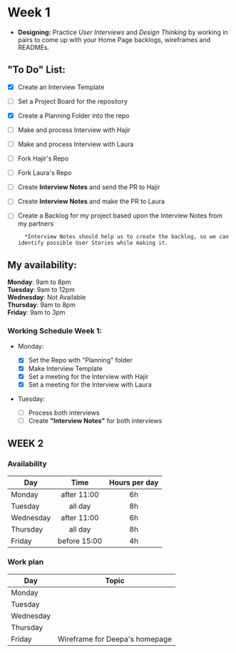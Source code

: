 # Week 1
- **Designing:** Practice *User Interviews* and *Design Thinking* by working in pairs to come up with your Home Page backlogs, wireframes and READMEs.

## "To Do" List:  
- [x] Create an Interview Template
- [ ] Set a Project Board for the repository
- [x] Create a Planning Folder into the repo
- [ ] Make and process Interview with Hajir
- [ ] Make and process Interview with Laura 
- [ ] Fork Hajir's Repo
- [ ] Fork Laura's Repo
- [ ] Create **Interview Notes** and send the PR to Hajir
- [ ] Create **Interview Notes** and make the PR to Laura
- [ ] Create a Backlog for my project based upon the Interview Notes from my partners

        *Interview Notes should help us to create the backlog, so we can identify possible User Stories while making it.

## My availability:
**Monday**: 9am to 8pm  
**Tuesday**: 9am to 12pm  
**Wednesday**: Not Available  
**Thursday**: 9am to 8pm  
**Friday**: 9am to 3pm

### Working Schedule Week 1:
- Monday:  
  
    - [x] Set the Repo with "Planning" folder
    - [x] Make Interview Template
    - [x] Set a meeting for the Interview with Hajir
    - [x] Set a meeting for the Interview with Laura

- Tuesday: 
    - [ ] Process both interviews
    - [ ] Create __"Interview Notes"__ for both interviews

## WEEK 2

### Availability

| Day       |    Time     | Hours per day |
| --------- | :---------: | :-----------: |
| Monday    | after 11:00 |      6h       |
| Tuesday   |   all day   |      8h       |
| Wednesday | after 11:00 |      6h       |
| Thursday  |   all day   |      8h       |
| Friday    | before 15:00 |      4h       |

### Work plan

| Day       |                              Topic                               |
| --------- | :--------------------------------------------------------------: |
| Monday    |                  |
| Tuesday   |                  |
| Wednesday |                  |
| Thursday  |                  |
| Friday    |                  Wireframe for Deepa's homepage                  |

